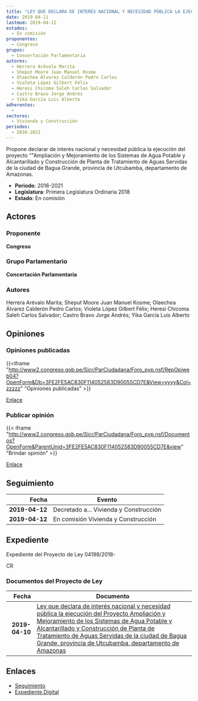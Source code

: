 ```yaml
---
title: "LEY QUE DECLARA DE INTERÉS NACIONAL Y NECESIDAD PÚBLICA LA EJECUCIÓN DEL PROYECTO 'AMPLIACIÓN Y MEJORAMIENTO DE LOS SISTEMAS DE AGUA POTABLE Y ALCANTARILLADO Y CONSTRUCCIÓN DE PLANTA DE TRATAMIENTO DE AGUAS SERVIDAS DE LA CIUDAD DE BAGUA GRANDE, PROVINCIA DE UTCUBAMBA, DEPARTAMENTO DE AMAZONAS'"
date: 2019-04-11
lastmod: 2019-04-12
estados: 
  - En comisión
proponentes: 
  - Congreso
grupos: 
  - Concertación Parlamentaria
autores: 
  - Herrera Arévalo Marita
  - Sheput Moore Juan Manuel Kosme
  - Olaechea Álvarez Calderón Pedro Carlos
  - Violeta López Gilbert Félix
  - Heresi Chicoma Saleh Carlos Salvador
  - Castro Bravo Jorge Andrés
  - Yika García Luis Alberto
adherentes: 
  - 
sectores: 
  - Vivienda y Construcción
periodos: 
  - 2016-2021
---
```


Propone declarar de interés nacional y necesidad pública la ejecución del proyecto ""Ampliación y Mejoramiento de los Sistemas de Agua Potable y Alcantarillado y Construcción de Planta de Tratamiento de Aguas Servidas de la ciudad de Bagua Grande, provincia de Utcubamba, departamento de Amazonas.

- **Periodo**: 2016-2021
- **Legislatura**: Primera Legislatura Ordinaria 2018
- **Estado**: En comisión

## Actores

### Proponente

**Congreso**

### Grupo Parlamentario

**Concertación Parlamentaria**

### Autores

Herrera Arévalo Marita; Sheput Moore Juan Manuel Kosme; Olaechea Álvarez Calderón Pedro Carlos; Violeta López Gilbert Félix; Heresi Chicoma Saleh Carlos Salvador; Castro Bravo Jorge Andrés; Yika García Luis Alberto


## Opiniones

### Opiniones publicadas

{{<iframe "http://www2.congreso.gob.pe/Sicr/ParCiudadana/Foro_pvp.nsf/RepOpiweb04?OpenForm&Db=3FE2FE5AC830F114052583D90055CD7E&View=yyyy&Col=zzzzz" "Opiniones publicadas" >}}

[Enlace](http://www2.congreso.gob.pe/Sicr/ParCiudadana/Foro_pvp.nsf/RepOpiweb04?OpenForm&Db=3FE2FE5AC830F114052583D90055CD7E&View=yyyy&Col=zzzzz)
### Publicar opinión

{{< iframe "http://www2.congreso.gob.pe/Sicr/ParCiudadana/Foro_pvp.nsf/Documentos?OpenForm&ParentUnid=3FE2FE5AC830F114052583D90055CD7E&view" "Brindar opinión" >}}

[Enlace](http://www2.congreso.gob.pe/Sicr/ParCiudadana/Foro_pvp.nsf/Documentos?OpenForm&ParentUnid=3FE2FE5AC830F114052583D90055CD7E&view)

## Seguimiento

| Fecha | Evento |
|------:|--------|
| **2019-04-12** | Decretado a... Vivienda y Construcción|
| **2019-04-12** | En comisión Vivienda y Construcción|


## Expediente

Expediente del Proyecto de Ley 04198/2018-

CR


### Documentos del Proyecto de Ley

| Fecha | Documento |
|------:|--------|
| **2019-04-10** | [Ley que declara de interés nacional y necesidad pública la ejecución del Proyecto Ampliación y Mejoramiento de los Sistemas de Agua Potable y Alcantarillado y Construcción de Planta de Tratamiento de Aguas Servidas de la ciudad de Bagua Grande, provincia de Utcubamba, departamento de Amazonas](http://www.leyes.congreso.gob.pe/Documentos/2016_2021/Proyectos_de_Ley_y_de_Resoluciones_Legislativas/PL0419820190410..pdf) |

## Enlaces 

- [Seguimiento](http://www2.congreso.gob.pe/Sicr/TraDocEstProc/CLProLey2016.nsf/f7fff46988ca05b1052578e100829cc7/f08c5baa3309d5ca052583d9006de5de?OpenDocument)
- [Expediente Digital](http://www2.congreso.gob.pe/Sicr/TraDocEstProc/CLProLey2016.nsf/f7fff46988ca05b1052578e100829cc7/f08c5baa3309d5ca052583d9006de5de?OpenDocument&Click=05257FB7005EB655.eb71d0cf91d8294e05256cdf006b5706/$Body/0.1C6C)
